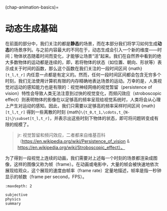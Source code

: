 (chap-animation-basics)=
# 动态生成基础

在前面的部分中，我们关注的都是**静态**的场景，而在本部分我们将学习如何生成**动态**的场景序列。与之前内容最大的不同在于，动态生成会引入一个新的维度——时间；物体状态随着时间而变化，才能够让场景“活”起来。我们在自然界中看到的绝大多数物体的运动都是连续的，即，若将物体的状态（如位置、朝向、形状等）表示成关于时间的函数，那么这个函数在我们关注的一段时间区间 {math}`[t_l,t_r]` 内任意一点都是有定义的。然而，任何一段时间区间都会包含无穷多个时刻，我们无法使用计算机有限的内存精确地表达场景的运动。万幸的是，人类视觉对运动的感知能力也是有限的：视觉神经网络的视觉暂留（persistence of vision）特性会导致人类无法注意到过快的视觉变化，而频闪效应（stroboscopic effect）则表明物体的影像在以足够高的频率呈现给视觉系统时，人类将会从心理上产生对运动的感知。因此，我们只需要以足够高的频率采样时间区间 {math}`[t_l,t_r]` 得到一些离散的时刻 {math}`\{t_0,t_1,\cdots,t_{N-1}\}\subset[t_l,t_r]`，并表示出这些时刻下物体的状态，即可将问题转变成有限的规模了。

> jr: 视觉暂留和频闪效应，二者都来自维基百科（https://en.wikipedia.org/wiki/Persistence_of_vision & https://en.wikipedia.org/wiki/Stroboscopic_effect）。

为了得到一段视觉上连续的动画，我们需要对上述每一个时刻的场景都渲染成图像，这样的图像又称为帧（frame）。在动画或电影中，大量的帧会被快速地依次展现给观众，这个展现的速度由帧率（frame rate）定量地描述，帧率是指一秒钟显示的帧数（frame per second，FPS）。

```{toctree}
:maxdepth: 2

subjective
physics
summary
```
